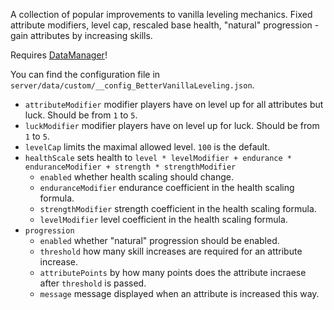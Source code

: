 A collection of popular improvements to vanilla leveling mechanics. Fixed attribute modifiers, level cap, rescaled base health, "natural" progression - gain attributes by increasing skills.

Requires [DataManager](https://github.com/tes3mp-scripts/DataManager)!

You can find the configuration file in `server/data/custom/__config_BetterVanillaLeveling.json`.
* `attributeModifier` modifier players have on level up for all attributes but luck. Should be from `1` to `5`.
* `luckModifier` modifier players have on level up for luck. Should be from `1` to `5`.
* `levelCap` limits the maximal allowed level. `100` is the default.
* `healthScale` sets health to `level * levelModifier + endurance * enduranceModifier + strength * strengthModifier`
  * `enabled` whether health scaling should change.
  * `enduranceModifier` endurance coefficient in the health scaling formula.
  * `strengthModifier` strength coefficient in the health scaling formula.
  * `levelModifier` level coefficient in the health scaling formula.
* `progression`
  * `enabled` whether "natural" progression should be enabled.
  * `threshold` how many skill increases are required for an attribute increase.
  * `attributePoints` by how many points does the attribute incraese after `threshold` is passed.
  * `message` message displayed when an attribute is increased this way.